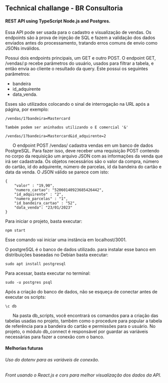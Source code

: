 ## Technical challange - BR Consultoria
#### REST API using TypeScript Node.js and Postgres.
Essa API pode ser usada para o cadastro e visualização de vendas. Os endpoints são à prova de injeção de SQL e fazem a validação dos dados enviados antes do processamento, tratando erros comuns de envio como JSONs inválidos.

Possui dois endpoints principais, um GET e outro POST. O endpoint GET, /vendas/:p recebe parâmetros do usuário, usados para filtrar a tabela, e então envia ao cliente o resultado da query. Este possui os seguintes parâmetros: 
+ bandeira
+ id_adquirente
+ data_venda.

Esses são utilizados colocando o sinal de interrogação na URL após a página, por exemplo:
```
/vendas/1?bandeira=Mastercard

Também podem ser aninhados utilizando o E comercial '&'

/vendas/1?bandeira=Mastercard&id_adquirente=2
```
&nbsp;&nbsp;&nbsp;&nbsp;&nbsp;&nbsp;O endpoint POST /vendas/ cadastra vendas em um banco de dados PostgreSQL. Para fazer isso, deve receber uma requisição POST contendo no corpo da requisição um arquivo JSON com as informações da venda que irá ser cadastrada. Os objetos necessários são o valor da compra, número do cartão, id do adquirente, número de parcelas, id da bandeira do cartão e data da venda. O JSON válido se parece com isto:
```
{
    "valor" : "19,90",
    "numero_cartao": "52060140923685426442",
    "id_adquirente" : "2",
    "numero_parcelas" : "1",
    "id_bandeira_cartao" : "52",
    "data_venda": "23/01/2023"
}
```
Para iniciar o projeto, basta executar:
```
npm start
```
Esse comando vai iniciar uma instância em localhost/3001.

O postgreSQL é o banco de dados utilizado. para instalar esse banco em distribuições baseadas no Debian basta executar:
```
sudo apt install postgresql
```
Para acessar, basta executar no terminal:
```
sudo -u postgres psql
```
Após a criação do banco de dados, não se esqueça de conectar antes de executar os scripts:
```
\c db
```
&nbsp;&nbsp;&nbsp;&nbsp;&nbsp;&nbsp;Na pasta db_scripts, você encontrará os comandos para a criação das tabelas usadas no projeto, também como o procedure para popular a tabela de referência para a bandeira do cartão e permissões para o usuário.
No projeto, o módulo db_connect é responsável por guardar as variáveis necessárias para fazer a conexão com o banco.

#### Melhorias futuras
###### Uso do dotenv para as variáveis de conexão.
###### Front usando o React.js e cors para melhor visualização dos dados da API.
